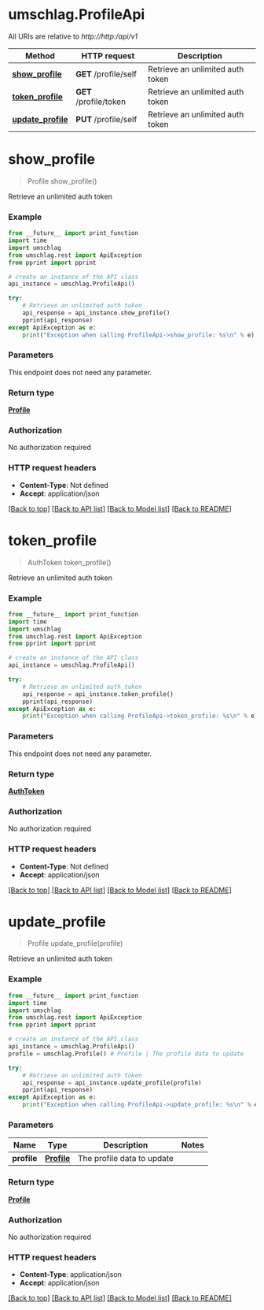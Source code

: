 # umschlag.ProfileApi

All URIs are relative to *http://http:/api/v1*

Method | HTTP request | Description
------------- | ------------- | -------------
[**show_profile**](ProfileApi.md#show_profile) | **GET** /profile/self | Retrieve an unlimited auth token
[**token_profile**](ProfileApi.md#token_profile) | **GET** /profile/token | Retrieve an unlimited auth token
[**update_profile**](ProfileApi.md#update_profile) | **PUT** /profile/self | Retrieve an unlimited auth token


# **show_profile**
> Profile show_profile()

Retrieve an unlimited auth token

### Example

```python
from __future__ import print_function
import time
import umschlag
from umschlag.rest import ApiException
from pprint import pprint

# create an instance of the API class
api_instance = umschlag.ProfileApi()

try:
    # Retrieve an unlimited auth token
    api_response = api_instance.show_profile()
    pprint(api_response)
except ApiException as e:
    print("Exception when calling ProfileApi->show_profile: %s\n" % e)
```

### Parameters
This endpoint does not need any parameter.

### Return type

[**Profile**](Profile.md)

### Authorization

No authorization required

### HTTP request headers

 - **Content-Type**: Not defined
 - **Accept**: application/json

[[Back to top]](#) [[Back to API list]](../README.md#documentation-for-api-endpoints) [[Back to Model list]](../README.md#documentation-for-models) [[Back to README]](../README.md)

# **token_profile**
> AuthToken token_profile()

Retrieve an unlimited auth token

### Example

```python
from __future__ import print_function
import time
import umschlag
from umschlag.rest import ApiException
from pprint import pprint

# create an instance of the API class
api_instance = umschlag.ProfileApi()

try:
    # Retrieve an unlimited auth token
    api_response = api_instance.token_profile()
    pprint(api_response)
except ApiException as e:
    print("Exception when calling ProfileApi->token_profile: %s\n" % e)
```

### Parameters
This endpoint does not need any parameter.

### Return type

[**AuthToken**](AuthToken.md)

### Authorization

No authorization required

### HTTP request headers

 - **Content-Type**: Not defined
 - **Accept**: application/json

[[Back to top]](#) [[Back to API list]](../README.md#documentation-for-api-endpoints) [[Back to Model list]](../README.md#documentation-for-models) [[Back to README]](../README.md)

# **update_profile**
> Profile update_profile(profile)

Retrieve an unlimited auth token

### Example

```python
from __future__ import print_function
import time
import umschlag
from umschlag.rest import ApiException
from pprint import pprint

# create an instance of the API class
api_instance = umschlag.ProfileApi()
profile = umschlag.Profile() # Profile | The profile data to update

try:
    # Retrieve an unlimited auth token
    api_response = api_instance.update_profile(profile)
    pprint(api_response)
except ApiException as e:
    print("Exception when calling ProfileApi->update_profile: %s\n" % e)
```

### Parameters

Name | Type | Description  | Notes
------------- | ------------- | ------------- | -------------
 **profile** | [**Profile**](Profile.md)| The profile data to update | 

### Return type

[**Profile**](Profile.md)

### Authorization

No authorization required

### HTTP request headers

 - **Content-Type**: application/json
 - **Accept**: application/json

[[Back to top]](#) [[Back to API list]](../README.md#documentation-for-api-endpoints) [[Back to Model list]](../README.md#documentation-for-models) [[Back to README]](../README.md)

